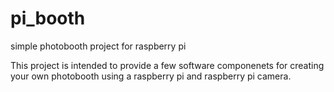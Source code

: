 pi_booth
========

simple photobooth project for raspberry pi

This project is intended to provide a few software componenets for creating your own photobooth using a raspberry pi
and raspberry pi camera. 
